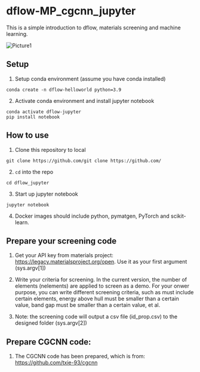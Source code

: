# dflow-MP_cgcnn_jupyter
This is a simple introduction to dflow, materials screening and machine learning.

![Picture1](https://user-images.githubusercontent.com/47341079/187360757-daa63ae8-9f6f-493b-b0f0-541125c517f6.png)


## Setup
1. Setup conda environment (assume you have conda installed)
```shell
conda create -n dflow-helloworld python=3.9
```
2. Activate conda environment and install jupyter notebook
```shell
conda activate dflow-jupyter
pip install notebook
```

## How to use
1. Clone this repository to local
```shell
git clone https://github.com/git clone https://github.com/
```
2. `cd` into the repo
```shell
cd dflow_jupyter
```
3. Start up jupyter notebook
```shell
jupyter notebook
```
4. Docker images should include python, pymatgen, PyTorch and scikit-learn.


## Prepare your screening code
1. Get your API key from materials project: https://legacy.materialsproject.org/open. Use it as your first argument (sys.argv[1])

2. Write your criteria for screening. In the current version, the number of elements (nelements) are applied to screen as a demo. For your onwer purpose, you can write different screening criteria, such as must include certain elements, energy above hull must be smaller than a certain value, band gap must be smaller than a certain value, et al. 

3. Note: the screening code will output a csv file (id_prop.csv) to the designed folder (sys.argv[2])

## Prepare CGCNN code:
1. The CGCNN code has been prepared, which is from: https://github.com/txie-93/cgcnn
